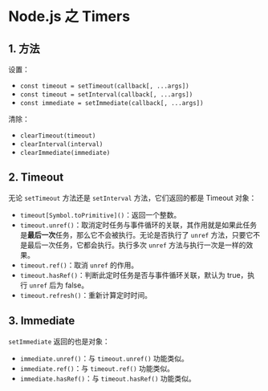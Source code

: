 # Node.js 之 Timers

## 1. 方法

设置：

- `const timeout = setTimeout(callback[, ...args])`
- `const timeout = setInterval(callback[, ...args])`
- `const immediate = setImmediate(callback[, ...args])`

清除：

- `clearTimeout(timeout)`
- `clearInterval(interval)`
- `clearImmediate(immediate)`

## 2. Timeout

无论 `setTimeout` 方法还是 `setInterval` 方法，它们返回的都是 Timeout 对象：

- `timeout[Symbol.toPrimitive]()`：返回一个整数。
- `timeout.unref()`：取消定时任务与事件循环的关联，其作用就是如果此任务是**最后一次**任务，那么它不会被执行。无论是否执行了 `unref` 方法，只要它不是最后一次任务，它都会执行。执行多次 `unref` 方法与执行一次是一样的效果。
- `timeout.ref()`：取消 `unref` 的作用。
- `timeout.hasRef()`：判断此定时任务是否与事件循环关联，默认为 true，执行 `unref` 后为 false。
- `timeout.refresh()`：重新计算定时时间。

## 3. Immediate

`setImmediate` 返回的也是对象：

- `immediate.unref()`：与 `timeout.unref()` 功能类似。
- `immediate.ref()`：与 `timeout.ref()` 功能类似。
- `immediate.hasRef()`：与 `timeout.hasRef()` 功能类似。
